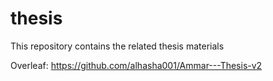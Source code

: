 # thesis
This repository contains the related thesis materials 

Overleaf: https://github.com/alhasha001/Ammar---Thesis-v2
